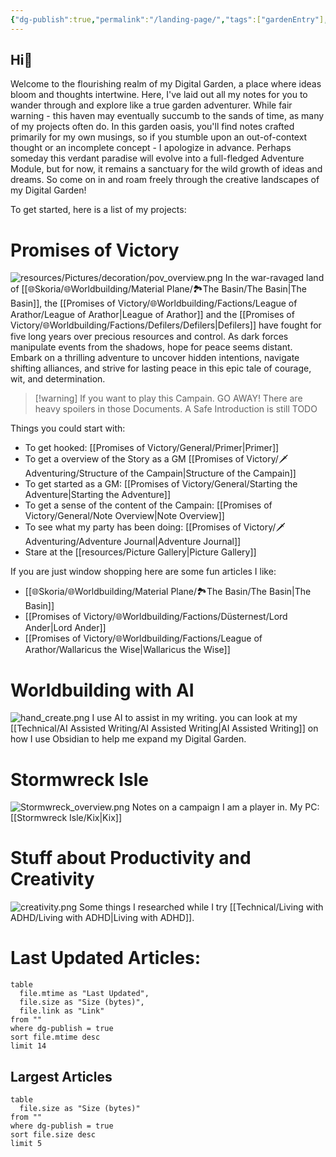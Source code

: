 ```yaml
---
{"dg-publish":true,"permalink":"/landing-page/","tags":["gardenEntry"],"noteIcon":"Meta","created":"2023-03-29T18:12:33.199+02:00","updated":"2023-05-11T21:24:19.111+02:00"}
---
```



## Hi🌱
Welcome to the flourishing realm of my Digital Garden, a place where ideas bloom and thoughts intertwine. Here, I've laid out all my notes for you to wander through and explore like a true garden adventurer.
While fair warning - this haven may eventually succumb to the sands of time, as many of my projects often do. In this garden oasis, you'll find notes crafted primarily for my own musings, so if you stumble upon an out-of-context thought or an incomplete concept - I apologize in advance. 
Perhaps someday this verdant paradise will evolve into a full-fledged Adventure Module, but for now, it remains a sanctuary for the wild growth of ideas and dreams. So come on in and roam freely through the creative landscapes of my Digital Garden!



To get started, here is a list of my projects:

# Promises of Victory
![resources/Pictures/decoration/pov_overview.png](/img/user/resources/Pictures/decoration/pov_overview.png)
 In the war-ravaged land of [[🌐Skoria/🌐Worldbuilding/Material Plane/🏞️The Basin/The Basin\|The Basin]], the [[Promises of Victory/🌐Worldbuilding/Factions/League of Arathor/League of Arathor\|League of Arathor]] and the [[Promises of Victory/🌐Worldbuilding/Factions/Defilers/Defilers\|Defilers]] have fought for five long years over precious resources and control. As dark forces manipulate events from the shadows, hope for peace seems distant. Embark on a thrilling adventure to uncover hidden intentions, navigate shifting alliances, and strive for lasting peace in this epic tale of courage, wit, and determination.

> [!warning] If you want to play this Campain. GO AWAY! There are heavy spoilers in those Documents. A Safe Introduction is still TODO

Things you could start with:
- To get hooked: [[Promises of Victory/General/Primer\|Primer]]
- To get a overview of the Story as a GM [[Promises of Victory/🗡️Adventuring/Structure of the Campain\|Structure of the Campain]]
- To get started as a GM: [[Promises of Victory/General/Starting the Adventure\|Starting the Adventure]]
- To get a sense of the content of the Campain: [[Promises of Victory/General/Note Overview\|Note Overview]]
- To see what my party has been doing: [[Promises of Victory/🗡️Adventuring/Adventure Journal\|Adventure Journal]]
- Stare at the [[resources/Picture Gallery\|Picture Gallery]]

If you are just window shopping here are some fun articles I like:
- [[🌐Skoria/🌐Worldbuilding/Material Plane/🏞️The Basin/The Basin\|The Basin]]
- [[Promises of Victory/🌐Worldbuilding/Factions/Düsternest/Lord Ander\|Lord Ander]]
- [[Promises of Victory/🌐Worldbuilding/Factions/League of Arathor/Wallaricus the Wise\|Wallaricus the Wise]]


# Worldbuilding with AI
![hand_create.png](/img/user/resources/Pictures/decoration/hand_create.png)
I use AI to assist in my writing. you can look at my [[Technical/AI Assisted Writing/AI Assisted Writing\|AI Assisted Writing]]  on how I use Obsidian to help me expand my Digital Garden.


# Stormwreck Isle
![Stormwreck_overview.png](/img/user/resources/Pictures/decoration/Stormwreck_overview.png)
Notes on a campaign I am a player in.
My PC: [[Stormwreck Isle/Kix\|Kix]]


# Stuff about Productivity and Creativity
![creativity.png](/img/user/resources/Pictures/decoration/creativity.png)
Some things I researched while I try [[Technical/Living with ADHD/Living with ADHD\|Living with ADHD]].

# Last Updated Articles: 
``` dataview
table
  file.mtime as "Last Updated",
  file.size as "Size (bytes)",
  file.link as "Link"
from ""
where dg-publish = true
sort file.mtime desc
limit 14
```

## Largest Articles
``` dataview
table
  file.size as "Size (bytes)"
from ""
where dg-publish = true
sort file.size desc
limit 5
```

